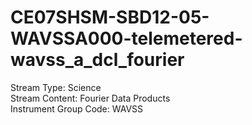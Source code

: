 # CE07SHSM-SBD12-05-WAVSSA000-telemetered-wavss_a_dcl_fourier

Stream Type: Science<br>
Stream Content: Fourier Data Products<br>
Instrument Group Code: WAVSS<br>
